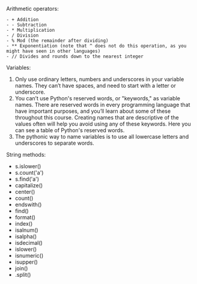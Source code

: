 Arithmetic operators:
  
    - + Addition
    - - Subtraction
    - * Multiplication
    - / Division
    - % Mod (the remainder after dividing)
    - ** Exponentiation (note that ^ does not do this operation, as you might have seen in other languages)
    - // Divides and rounds down to the nearest integer

Variables:
1. Only use ordinary letters, numbers and underscores in your variable names. They can’t have spaces, and need to start
   with a letter or underscore.
2. You can’t use Python's reserved words, or "keywords," as variable names. There are reserved words in every
   programming language that have important purposes, and you’ll learn about some of these throughout this course.
   Creating names that are descriptive of the values often will help you avoid using any of these keywords. Here you can
   see a table of Python's reserved words.
3. The pythonic way to name variables is to use all lowercase letters and underscores to separate words.


String methods:
   - s.islower()
   - s.count('a')
   - s.find('a')
   - capitalize()
   - center()
   - count()
   - endswith()
   - find()
   - format()
   - index()
   - isalnum()
   - isalpha()
   - isdecimal()
   - islower()
   - isnumeric()
   - isupper()
   - join()
   - .split()

   